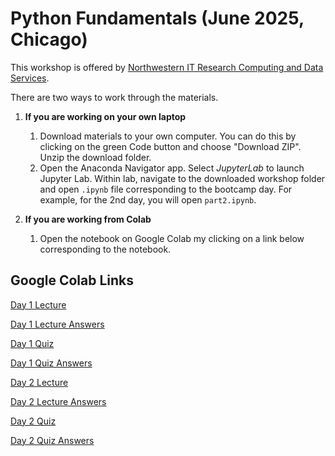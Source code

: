 # Python Fundamentals (June 2025, Chicago)

This workshop is offered by [Northwestern IT Research Computing and Data Services](https://www.it.northwestern.edu/departments/it-services-support/research/).

There are two ways to work through the materials.

1. **If you are working on your own laptop**
   1. Download materials to your own computer. You can do this by clicking on the green Code button and choose "Download ZIP". Unzip the download folder.
   2. Open the Anaconda Navigator app. Select *JupyterLab* to launch Jupyter Lab. Within lab, navigate to the downloaded workshop folder and open `.ipynb` file corresponding to the bootcamp day. For example, for the 2nd day, you will open `part2.ipynb`.

2. **If you are working from Colab**
   1. Open the notebook on Google Colab my clicking on a link below corresponding to the notebook.

## Google Colab Links

[Day 1 Lecture](https://colab.research.google.com/github/nuitrcs/python_fundamentals_june2025_chicago/blob/main/part1.ipynb)

[Day 1 Lecture Answers](https://colab.research.google.com/github/nuitrcs/python_fundamentals_june2025_chicago/blob/main/part1-answers.ipynb)

[Day 1 Quiz](https://colab.research.google.com/github/nuitrcs/python_fundamentals_june2025_chicago/blob/main/part1Quiz.ipynb)

[Day 1 Quiz Answers](https://colab.research.google.com/github/nuitrcs/python_fundamentals_june2025_chicago/blob/main/part1Quiz-answers.ipynb)

[Day 2 Lecture](https://colab.research.google.com/github/nuitrcs/python_fundamentals_june2025_chicago/blob/main/part2.ipynb)

[Day 2 Lecture Answers](https://colab.research.google.com/github/nuitrcs/python_fundamentals_june2025_chicago/blob/main/part2-answers.ipynb)

[Day 2 Quiz](https://colab.research.google.com/github/nuitrcs/python_fundamentals_june2025_chicago/blob/main/part2Quiz.ipynb)

[Day 2 Quiz Answers](https://colab.research.google.com/github/nuitrcs/python_fundamentals_june2025_chicago/blob/main/part2Quiz-answers.ipynb)
